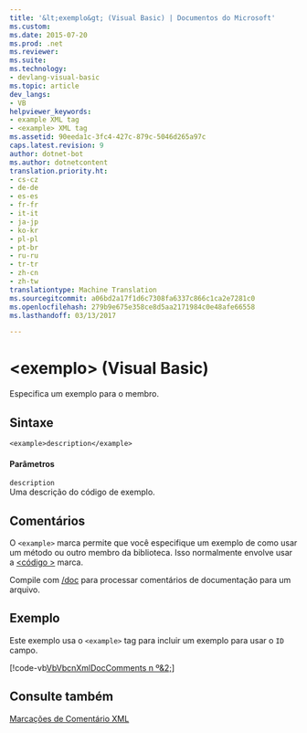 ```yaml
---
title: '&lt;exemplo&gt; (Visual Basic) | Documentos do Microsoft'
ms.custom: 
ms.date: 2015-07-20
ms.prod: .net
ms.reviewer: 
ms.suite: 
ms.technology:
- devlang-visual-basic
ms.topic: article
dev_langs:
- VB
helpviewer_keywords:
- example XML tag
- <example> XML tag
ms.assetid: 90eeda1c-3fc4-427c-879c-5046d265a97c
caps.latest.revision: 9
author: dotnet-bot
ms.author: dotnetcontent
translation.priority.ht:
- cs-cz
- de-de
- es-es
- fr-fr
- it-it
- ja-jp
- ko-kr
- pl-pl
- pt-br
- ru-ru
- tr-tr
- zh-cn
- zh-tw
translationtype: Machine Translation
ms.sourcegitcommit: a06bd2a17f1d6c7308fa6337c866c1ca2e7281c0
ms.openlocfilehash: 279b9e675e358ce8d5aa2171984c0e48afe66558
ms.lasthandoff: 03/13/2017

---
```

# <a name="ltexamplegt-visual-basic"></a>&lt;exemplo&gt; (Visual Basic)
Especifica um exemplo para o membro.  
  
## <a name="syntax"></a>Sintaxe  
  
```  
<example>description</example>  
```  
  
#### <a name="parameters"></a>Parâmetros  
 `description`  
 Uma descrição do código de exemplo.  
  
## <a name="remarks"></a>Comentários  
 O `<example>` marca permite que você especifique um exemplo de como usar um método ou outro membro da biblioteca. Isso normalmente envolve usar a [ \<código >](../../../visual-basic/language-reference/xmldoc/code.md) marca.  
  
 Compile com [/doc](../../../visual-basic/reference/command-line-compiler/doc.md) para processar comentários de documentação para um arquivo.  
  
## <a name="example"></a>Exemplo  
 Este exemplo usa o `<example>` tag para incluir um exemplo para usar o `ID` campo.  
  
 [!code-vb[VbVbcnXmlDocComments n º&2;](../../../visual-basic/language-reference/xmldoc/codesnippet/VisualBasic/example_1.vb)]  
  
## <a name="see-also"></a>Consulte também  
 [Marcações de Comentário XML](../../../visual-basic/language-reference/xmldoc/recommended-xml-tags-for-documentation-comments.md)
